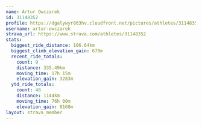 ```yaml
---
name: Artur Owczarek
id: 31148352
profile: https://dgalywyr863hv.cloudfront.net/pictures/athletes/31148352/15906846/1/large.jpg
username: artur-owczarek
strava_url: https://www.strava.com/athletes/31148352
stats:
  biggest_ride_distance: 106.64km
  biggest_climb_elevation_gain: 670m
  recent_ride_totals:
    count: 9
    distance: 335.49km
    moving_time: 17h 15m
    elevation_gain: 3283m
  ytd_ride_totals:
    count: 48
    distance: 1144km
    moving_time: 76h 00m
    elevation_gain: 8168m
layout: strava_member
--- 
```

